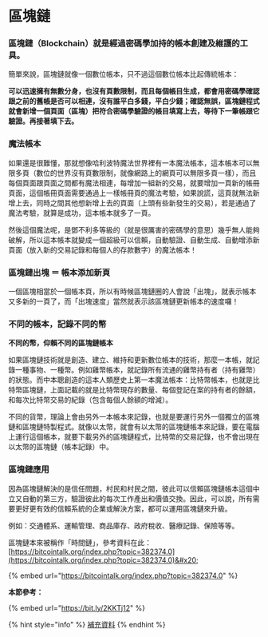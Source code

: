 # 區塊鏈

### 區塊鏈（Blockchain）就是經過密碼學加持的帳本創建及維護的工具。

簡單來說，區塊鏈就像一個數位帳本，只不過這個數位帳本比起傳統帳本：

**可以迅速擁有無數分身，也沒有頁數限制，而且每個帳目生成，都會用密碼學確認跟之前的舊帳是否可以相連，沒有誰平白多錢，平白少錢；確認無誤，區塊鏈程式就會新增一個頁面（區塊）把符合密碼學驗證的帳目填寫上去，等待下一筆帳跟它驗證。再接著填下去。**

### 魔法帳本

如果還是很難懂，那就想像哈利波特魔法世界裡有一本魔法帳本，這本帳本可以無限多頁（數位的世界沒有頁數限制，就像網路上的網頁可以無限多頁一樣），而且每個頁面跟頁面之間都有魔法相連，每增加一組新的交易，就要增加一頁新的帳冊頁面，這個帳冊頁面需要通過上一樣帳冊頁的魔法考驗，如果說謊，這頁就無法新增上去，同時之間其他想新增上去的頁面（上頭有些新發生的交易），若是通過了魔法考驗，就算是成功，這本帳本就多了一頁。

然後這個魔法呢，是鄧不利多等級的（就是很厲害的密碼學的意思）幾乎無人能夠破解，所以這本帳本就變成一個超級可以信賴，自動驗證、自動生成、自動增添新頁面（放入新的交易記錄和每個人的存款數字）的魔法帳本！

### 區塊鏈出塊 ＝ 帳本添加新頁

一個區塊相當於一個帳本頁，所以有時候區塊鏈圈的人會說「出塊」，就表示帳本又多新的一頁了，而「出塊速度」當然就表示該區塊鏈更新帳本的速度囉！

### 不同的帳本，記錄不同的幣

**不同的幣，仰賴不同的區塊鏈帳本**

如果區塊鏈技術就是創造、建立、維持和更新數位帳本的技術，那麼一本帳，就記錄一種事物、一種幣。例如雞幣帳本，就記錄所有流通的雞幣持有者（持有雞幣）的狀態。而中本聰創造的這本人類歷史上第一本魔法帳本：比特幣帳本，也就是比特幣區塊鏈，上面記載的就是比特幣現存的數量、每個登記在案的持有者的餘額，和每次比特幣交易的紀錄（包含每個人餘額的增減）。

不同的貨幣，理論上會由另外一本帳本來記錄，也就是要運行另外一個獨立的區塊鏈和區塊鏈特製程式。就像以太幣，就會有以太幣的區塊鏈帳本來記錄，要在電腦上運行這個帳本，就要下載另外的區塊鏈程式，比特幣的交易記錄，也不會出現在以太幣的區塊鏈（帳本記錄）中。

### 區塊鏈應用

因為區塊鏈解決的是信任問題，村民和村民之間，彼此可以信賴區塊鏈帳本這個中立又自動的第三方，驗證彼此的每次工作產出和價值交換。因此，可以說，所有需要更好更有效的信賴系統的企業或解決方案，都可以運用區塊鏈來升級。

例如：交通體系、運輸管理、商品庫存、政府稅收、醫療記錄、保險等等。

區塊鏈本來被稱作「時間鏈」，參考資料在此： [https://bitcointalk.org/index.php?topic=382374.0](https://bitcointalk.org/index.php?topic=382374.0)&#x20;

{% embed url="https://bitcointalk.org/index.php?topic=382374.0" %}

**本節參考：**

{% embed url="https://bit.ly/2KKTj12" %}

{% hint style="info" %}
[補充資料](diao-de-pian-duan.md#undefined)
{% endhint %}

